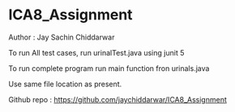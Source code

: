 # ICA8_Assignment
Author : Jay Sachin Chiddarwar

To run All test cases, run urinalTest.java using junit 5

To run complete program run main function fron urinals.java

Use same file location as present.

Github repo : https://github.com/jaychiddarwar/ICA8_Assignment